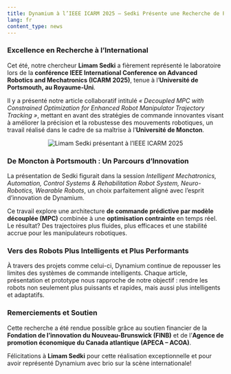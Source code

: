 ```yaml
---
title: Dynamium à l’IEEE ICARM 2025 — Sedki Présente une Recherche de Pointe
lang: fr
content_type: news
---
```


### Excellence en Recherche à l’International

Cet été, notre chercheur **Limam Sedki** a fièrement représenté le laboratoire lors de la **conférence IEEE International Conference on Advanced Robotics and Mechatronics (ICARM 2025)**, tenue à l’**Université de Portsmouth, au Royaume-Uni**.  

Il y a présenté notre article collaboratif intitulé *« Decoupled MPC with Constrained Optimization for Enhanced Robot Manipulator Trajectory Tracking »*, mettant en avant des stratégies de commande innovantes visant à améliorer la précision et la robustesse des mouvements robotiques, un travail réalisé dans le cadre de sa maîtrise à l’**Université de Moncton**.

<div align="center">
    <img src="{{ site.url }}/assets/images/Sedki_ICARM2025.jpg" alt="Limam Sedki présentant à l’IEEE ICARM 2025">
</div>

### De Moncton à Portsmouth : Un Parcours d’Innovation

La présentation de Sedki figurait dans la session *Intelligent Mechatronics, Automation, Control Systems & Rehabilitation Robot System, Neuro-Robotics, Wearable Robots*, un choix parfaitement aligné avec l’esprit d’innovation de Dynamium.  

Ce travail explore une architecture **de commande prédictive par modèle découplée (MPC)** combinée à une **optimisation contrainte** en temps réel. Le résultat? Des trajectoires plus fluides, plus efficaces et une stabilité accrue pour les manipulateurs robotiques.

### Vers des Robots Plus Intelligents et Plus Performants

À travers des projets comme celui-ci, Dynamium continue de repousser les limites des systèmes de commande intelligents. Chaque article, présentation et prototype nous rapproche de notre objectif : rendre les robots non seulement plus puissants et rapides, mais aussi plus intelligents et adaptatifs.

### Remerciements et Soutien

Cette recherche a été rendue possible grâce au soutien financier de la **Fondation de l’innovation du Nouveau-Brunswick (FINB)** et de l’**Agence de promotion économique du Canada atlantique (APECA – ACOA)**.  

Félicitations à **Limam Sedki** pour cette réalisation exceptionnelle et pour avoir représenté Dynamium avec brio sur la scène internationale!
